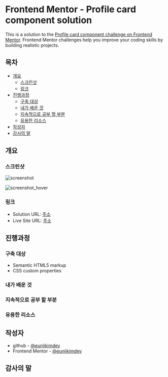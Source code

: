 # Frontend Mentor - Profile card component solution

This is a solution to the [Profile card component challenge on Frontend Mentor](https://www.frontendmentor.io/challenges/profile-card-component-cfArpWshJ). Frontend Mentor challenges help you improve your coding skills by building realistic projects.

## 목차

- [개요](#개요)
  - [스크린샷](#스크린샷)
  - [링크](#링크)
- [진행과정](#진행과정)
  - [구축 대상](#구축-대상)
  - [내가 배운 것](#내가-배운-것)
  - [지속적으로 공부 할 부분](#지속적으로-공부-할-부분)
  - [유용한 리소스](#유용한-리소스)
- [작성자](#작성자)
- [감사의 말](#감사의-말)

## 개요

### 스크린샷

![screenshot]()

![screenshot_hover]()

### 링크

- Solution URL: [주소]()
- Live Site URL: [주소]()

## 진행과정

### 구축 대상

- Semantic HTML5 markup
- CSS custom properties

### 내가 배운 것

### 지속적으로 공부 할 부분

### 유용한 리소스

## 작성자

- github - [@eunjikimdev](https://github.com/eunjikimdev)
- Frontend Mentor - [@eunjikimdev](https://www.frontendmentor.io/profile/eunjikimdev)

## 감사의 말
